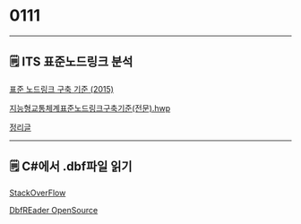 # 0111

---

## 🗒️ ITS 표준노드링크 분석

[표준 노드링크 구축 기준 (2015)](https://its.go.kr/knowledge/standardLibraryDetail?seqNo=68)

[지능형교통체계표준노드링크구축기준(전문).hwp](0111%2050f60b8a1e564ae7a09e3248c1aaa0e1/%EC%A7%80%EB%8A%A5%ED%98%95%EA%B5%90%ED%86%B5%EC%B2%B4%EA%B3%84%ED%91%9C%EC%A4%80%EB%85%B8%EB%93%9C%EB%A7%81%ED%81%AC%EA%B5%AC%EC%B6%95%EA%B8%B0%EC%A4%80(%EC%A0%84%EB%AC%B8).hwp)

[정리글](https://zept-gmk.tistory.com/45)

---

## 🗒️ C#에서 .dbf파일 읽기

[StackOverFlow](https://stackoverflow.com/questions/11356878/get-data-in-a-dbf-file-using-c-sharp)

[DbfREader OpenSource](https://github.com/yellowfeather/DbfDataReader)